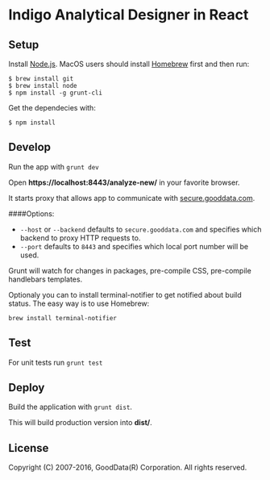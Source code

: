 # Indigo Analytical Designer in React

## Setup

Install [Node.js](http://nodejs.org). MacOS users should install [Homebrew](http://brew.sh/) first and then run:
```
$ brew install git
$ brew install node
$ npm install -g grunt-cli
```

Get the dependecies with:
```
$ npm install
```

## Develop
Run the app with ```grunt dev```

Open **https://localhost:8443/analyze-new/** in your favorite browser.

It starts proxy that allows app to communicate with [secure.gooddata.com](https://secure.gooddata.com).

####Options:

- `--host` or `--backend` defaults to `secure.gooddata.com` and specifies which backend to proxy HTTP requests to.
- `--port` defaults to `8443` and specifies which local port number will be used.

Grunt will watch for changes in packages, pre-compile CSS, pre-compile handlebars templates.

Optionaly you can to install terminal-notifier to get notified about build status.
The easy way is to use Homebrew:

```shell
brew install terminal-notifier
```

## Test
For unit tests run ```grunt test```

## Deploy
Build the application with ```grunt dist```.

This will build production version into **dist/**.

## License
Copyright (C) 2007-2016, GoodData(R) Corporation. All rights reserved.